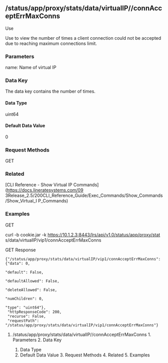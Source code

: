 ## /status/app/proxy/stats/data/virtualIP/<name>/connAcceptErrMaxConns

Use

Use to view the number of times a client connection could not be accepted due
to reaching maximum connections limit.

### Parameters

name: Name of virtual IP

### Data Key

The data key contains the number of times.

#### Data Type

uint64

#### Default Data Value

0

### Request Methods

GET

### Related

[CLI Reference - Show Virtual IP Commands](https://docs.lineratesystems.com/09
3Release_2.5/200CLI_Reference_Guide/Exec_Commands/Show_Commands/Show_Virtual_I
P_Commands)

### Examples

GET

curl -b cookie.jar -k https://10.1.2.3:8443/lrs/api/v1.0/status/app/proxy/stat
s/data/virtualIP/vip1/connAcceptErrMaxConns

GET Response

    
    {"/status/app/proxy/stats/data/virtualIP/vip1/connAcceptErrMaxConns": {"data": 0,
                                                                              "default": False,
                                                                              "defaultAllowed": False,
                                                                              "deleteAllowed": False,
                                                                              "numChildren": 0,
                                                                              "type": "uint64"},
     "httpResponseCode": 200,
     "recurse": False,
     "requestPath": "/status/app/proxy/stats/data/virtualIP/vip1/connAcceptErrMaxConns"}
    

  1. /status/app/proxy/stats/data/virtualIP/<name>/connAcceptErrMaxConns
    1. Parameters
    2. Data Key
      1. Data Type
      2. Default Data Value
    3. Request Methods
    4. Related
    5. Examples

